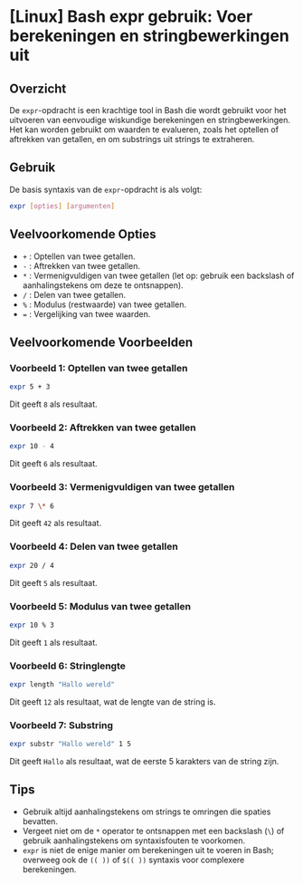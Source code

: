 # [Linux] Bash expr gebruik: Voer berekeningen en stringbewerkingen uit

## Overzicht
De `expr`-opdracht is een krachtige tool in Bash die wordt gebruikt voor het uitvoeren van eenvoudige wiskundige berekeningen en stringbewerkingen. Het kan worden gebruikt om waarden te evalueren, zoals het optellen of aftrekken van getallen, en om substrings uit strings te extraheren.

## Gebruik
De basis syntaxis van de `expr`-opdracht is als volgt:

```bash
expr [opties] [argumenten]
```

## Veelvoorkomende Opties
- `+` : Optellen van twee getallen.
- `-` : Aftrekken van twee getallen.
- `*` : Vermenigvuldigen van twee getallen (let op: gebruik een backslash of aanhalingstekens om deze te ontsnappen).
- `/` : Delen van twee getallen.
- `%` : Modulus (restwaarde) van twee getallen.
- `=` : Vergelijking van twee waarden.

## Veelvoorkomende Voorbeelden

### Voorbeeld 1: Optellen van twee getallen
```bash
expr 5 + 3
```
Dit geeft `8` als resultaat.

### Voorbeeld 2: Aftrekken van twee getallen
```bash
expr 10 - 4
```
Dit geeft `6` als resultaat.

### Voorbeeld 3: Vermenigvuldigen van twee getallen
```bash
expr 7 \* 6
```
Dit geeft `42` als resultaat.

### Voorbeeld 4: Delen van twee getallen
```bash
expr 20 / 4
```
Dit geeft `5` als resultaat.

### Voorbeeld 5: Modulus van twee getallen
```bash
expr 10 % 3
```
Dit geeft `1` als resultaat.

### Voorbeeld 6: Stringlengte
```bash
expr length "Hallo wereld"
```
Dit geeft `12` als resultaat, wat de lengte van de string is.

### Voorbeeld 7: Substring
```bash
expr substr "Hallo wereld" 1 5
```
Dit geeft `Hallo` als resultaat, wat de eerste 5 karakters van de string zijn.

## Tips
- Gebruik altijd aanhalingstekens om strings te omringen die spaties bevatten.
- Vergeet niet om de `*` operator te ontsnappen met een backslash (`\`) of gebruik aanhalingstekens om syntaxisfouten te voorkomen.
- `expr` is niet de enige manier om berekeningen uit te voeren in Bash; overweeg ook de `(( ))` of `$(( ))` syntaxis voor complexere berekeningen.